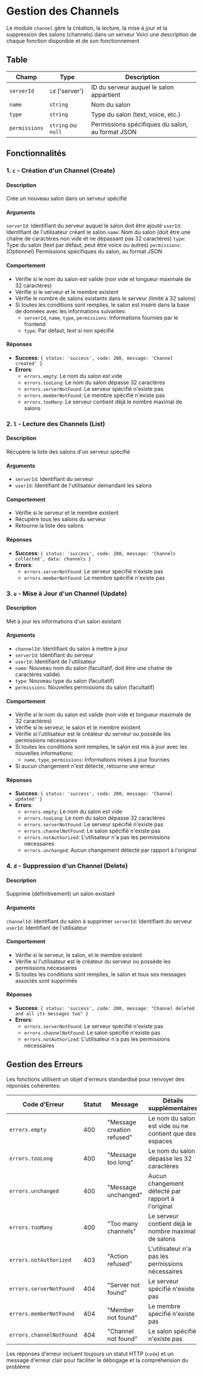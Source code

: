 # Gestion des Channels

Le module `channel` gère la création, la lecture, la mise à jour et la suppression des salons (channels) dans un serveur
Voici une description de chaque fonction disponible et de son fonctionnement

## Table

| Champ         | Type               | Description                                      |
| ------------- | ------------------ | ------------------------------------------------ |
| `serverId`    | `id` ('server')    | ID du serveur auquel le salon appartient         |
| `name`        | `string`           | Nom du salon                                     |
| `type`        | `string`           | Type du salon (text, voice, etc.)                |
| `permissions` | `string` ou `null` | Permissions spécifiques du salon, au format JSON |

## Fonctionnalités

### 1. `c` - Création d'un Channel (Create)

#### Description

Crée un nouveau salon dans un serveur spécifié

#### Arguments

`serverId`: Identifiant du serveur auquel le salon doit être ajouté
`userId`: Identifiant de l'utilisateur créant le salon
`name`: Nom du salon (doit être une chaîne de caractères non vide et ne dépassant pas 32 caractères)
`type`: Type du salon (text par défaut, peut être voice ou autres)
`permissions`: (Optionnel) Permissions spécifiques du salon, au format JSON

#### Comportement

-   Vérifie si le nom du salon est valide (non vide et longueur maximale de 32 caractères)
-   Vérifie si le serveur et le membre existent
-   Vérifie le nombre de salons existants dans le serveur (limité à 32 salons)
-   Si toutes les conditions sont remplies, le salon est inséré dans la base de données avec les informations suivantes:
    -   `serverId`, `name`, `type`, `permissions`: Informations fournies par le frontend
    -   `type`: Par défaut, text si non spécifié

#### Réponses

-   **Success**: `{ status: 'success', code: 200, message: 'Channel created' }`
-   **Errors**:
    -   `errors.empty`: Le nom du salon est vide
    -   `errors.tooLong`: Le nom du salon dépasse 32 caractères
    -   `errors.serverNotFound`: Le serveur spécifié n'existe pas
    -   `errors.memberNotFound`: Le membre spécifié n'existe pas
    -   `errors.tooMany`: Le serveur contient déjà le nombre maximal de salons

### 2. `l` - Lecture des Channels (List)

#### Description

Récupère la liste des salons d'un serveur spécifié

#### Arguments

-   `serverId`: Identifiant du serveur
-   `userId`: Identifiant de l'utilisateur demandant les salons

#### Comportement

-   Vérifie si le serveur et le membre existent
-   Récupère tous les salons du serveur
-   Retourne la liste des salons

#### Réponses

-   **Success**: `{ status: 'success', code: 200, message: 'Channels collected', data: channels }`
-   **Errors**:
    -   `errors.serverNotFound`: Le serveur spécifié n'existe pas
    -   `errors.memberNotFound`: Le membre spécifié n'existe pas

### 3. `u` - Mise à Jour d'un Channel (Update)

#### Description

Met à jour les informations d'un salon existant

#### Arguments

-   `channelId`: Identifiant du salon à mettre à jour
-   `serverId`: Identifiant du serveur
-   `userId`: Identifiant de l'utilisateur
-   `name`: Nouveau nom du salon (facultatif, doit être une chaîne de caractères valide)
-   `type`: Nouveau type du salon (facultatif)
-   `permissions`: Nouvelles permissions du salon (facultatif)

#### Comportement

-   Vérifie si le nom du salon est valide (non vide et longueur maximale de 32 caractères)
-   Vérifie si le serveur, le salon et le membre existent
-   Vérifie si l'utilisateur est le créateur du serveur ou possède les permissions nécessaires
-   Si toutes les conditions sont remplies, le salon est mis à jour avec les nouvelles informations:
    -   `name`, `type`, `permissions`: Informations mises à jour fournies
-   Si aucun changement n'est détecté, retourne une erreur

#### Réponses

-   **Success**: `{ status: 'success', code: 200, message: 'Channel updated' }`
-   **Errors**:
    -   `errors.empty`: Le nom du salon est vide
    -   `errors.tooLong`: Le nom du salon dépasse 32 caractères
    -   `errors.serverNotFound`: Le serveur spécifié n'existe pas
    -   `errors.channelNotFound`: Le salon spécifié n'existe pas
    -   `errors.notAuthorized`: L'utilisateur n'a pas les permissions nécessaires
    -   `errors.unchanged`: Aucun changement détecté par rapport à l'original

### 4. `d` - Suppression d'un Channel (Delete)

#### Description

Supprime (définitivement) un salon existant

#### Arguments

`channelId`: Identifiant du salon à supprimer
`serverId`: Identifiant du serveur
`userId`: Identifiant de l'utilisateur

#### Comportement

-   Vérifie si le serveur, le salon, et le membre existent
-   Vérifie si l'utilisateur est le créateur du serveur ou possède les permissions nécessaires
-   Si toutes les conditions sont remplies, le salon et tous ses messages associés sont supprimés

#### Réponses

-   **Success**: `{ status: 'success', code: 200, message: "Channel deleted and all its messages too" }`
-   **Errors**:
    -   `errors.serverNotFound`: Le serveur spécifié n'existe pas
    -   `errors.channelNotFound`: Le salon spécifié n'existe pas
    -   `errors.notAuthorized`: L'utilisateur n'a pas les permissions nécessaires

## Gestion des Erreurs

Les fonctions utilisent un objet d'erreurs standardisé pour renvoyer des réponses cohérentes:

| Code d'Erreur            | Statut | Message                    | Détails supplémentaires                                 |
| ------------------------ | ------ | -------------------------- | ------------------------------------------------------- |
| `errors.empty`           | 400    | "Message creation refused" | Le nom du salon est vide ou ne contient que des espaces |
| `errors.tooLong`         | 400    | "Message too long"         | Le nom du salon dépasse les 32 caractères               |
| `errors.unchanged`       | 400    | "Message unchanged"        | Aucun changement détecté par rapport à l'original       |
| `errors.tooMany`         | 400    | "Too many channels"        | Le serveur contient déjà le nombre maximal de salons    |
| `errors.notAuthorized`   | 403    | "Action refused"           | L'utilisateur n'a pas les permissions nécessaires       |
| `errors.serverNotFound`  | 404    | "Server not found"         | Le serveur spécifié n'existe pas                        |
| `errors.memberNotFound`  | 404    | "Member not found"         | Le membre spécifié n'existe pas                         |
| `errors.channelNotFound` | 404    | "Channel not found"        | Le salon spécifié n'existe pas                          |

Les réponses d'erreur incluent toujours un statut HTTP (`code`) et un message d'erreur clair pour faciliter le débogage et la compréhension du problème
